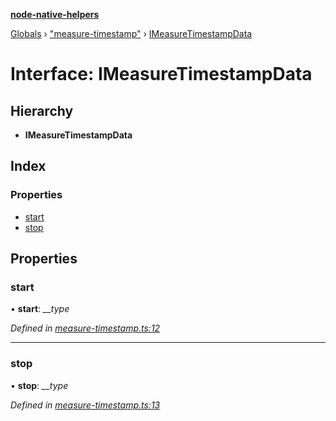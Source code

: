 **[node-native-helpers](../README.md)**

[Globals](../globals.md) › ["measure-timestamp"](../modules/_measure_timestamp_.md) › [IMeasureTimestampData](_measure_timestamp_.imeasuretimestampdata.md)

# Interface: IMeasureTimestampData

## Hierarchy

* **IMeasureTimestampData**

## Index

### Properties

* [start](_measure_timestamp_.imeasuretimestampdata.md#start)
* [stop](_measure_timestamp_.imeasuretimestampdata.md#stop)

## Properties

###  start

• **start**: *__type*

*Defined in [measure-timestamp.ts:12](https://github.com/DaNautilus/node-native-helpers/blob/4ff13a1/src/measure-timestamp.ts#L12)*

___

###  stop

• **stop**: *__type*

*Defined in [measure-timestamp.ts:13](https://github.com/DaNautilus/node-native-helpers/blob/4ff13a1/src/measure-timestamp.ts#L13)*